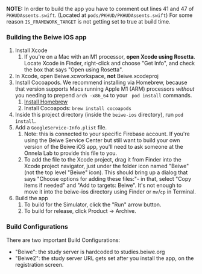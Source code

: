 **NOTE:**
In order to build the app you have to comment out lines 41 and 47 of `PKHUDAssents.swift`. (Located at `pods/PKHUD/PKHUDAssents.swift`) For some reason `IS_FRAMEWORK_TARGET` is not getting set to true at build time.

### Building the Beiwe iOS app
1. Install Xcode
    1. If you're on a Mac with an M1 processor, **open Xcode using Rosetta**.  Locate Xcode in Finder, right-click and choose "Get Info", and check the box that says "Open using Rosetta".
2. In Xcode, open Beiwe.xcworkspace, **not** Beiwe.xcodeproj
3. Install Cocoapods.  We recommend installing via Homebrew, because that version supports Macs running Apple M1 (ARM) processors _without_ you needing to prepend `arch -x86_64` to your ` pod install` commands.
    1. [Install Homebrew](https://brew.sh/)
    2. Install Cocoapods: `brew install cocoapods`
4. Inside this project directory (inside the `beiwe-ios` directory), run `pod install`.
5. Add a `GoogleService-Info.plist` file.
    1. Note: this is connected to your specific Firebase account.  If you're using the Beiwe Service Center but still want to build your own version of the Beiwe iOS app, you'll need to ask someone at the Onnela Lab to provide this file to you.
    2. To add the file to the Xcode project, drag it from Finder into the Xcode project navigator, just under the folder icon named "Beiwe" (not the top level "Beiwe" icon).  This should bring up a dialog that says "Choose options for adding these files:"- in that, select "Copy items if needed" and "Add to targets: Beiwe".  It's not enough to move it into the beiwe-ios directory using Finder or `mv`/`cp` in Terminal.
6. Build the app
    1. To build for the Simulator, click the "Run" arrow button.
    2. To build for release, click Product -> Archive.

### Build Configurations
There are two important Build Configurations:
* "Beiwe": the study server is hardcoded to studies.beiwe.org
* "Beiwe2": the study server URL gets set after you install the app, on the registration screen.
